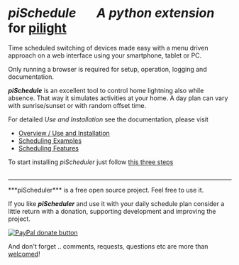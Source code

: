 *piSchedule*   &nbsp;&nbsp;&nbsp;&nbsp;&nbsp; *A python extension* for __[pilight](http://www.pilight.org/)__ &nbsp;&nbsp;&nbsp;&nbsp;&nbsp;
==========
Time scheduled switching of devices made easy with a menu driven approach on a web interface using your smartphone, tablet or PC. 

Only running a browser is required for setup, operation, logging and documentation. 

***piSchedule*** is an excellent tool to control home lightning also while absence. That way it simulates activities at your home. A day plan can vary with sunrise/sunset or with random offset time.


For detailed *Use and Installation* see the documentation, please visit     

 * [Overview / Use and Installation](https://dl.dropboxusercontent.com/u/35444930/piScheduler/doc_0.3/piScheduleOverview.md.html)
 * [Scheduling Examples](https://dl.dropboxusercontent.com/u/35444930/piScheduler/doc_0.3/piScheduleExamples.md.html)
 * [Scheduling Features](https://dl.dropboxusercontent.com/u/35444930/piScheduler/doc_0.3/piScheduleFeatures.md.html)

To start installing *piScheduler* just follow [this three steps](https://dl.dropboxusercontent.com/u/35444930/piScheduler/doc_0.3/piScheduleOverview.md.html#installation)     
<br/>
<hr>
***piScheduler*** is a free open source project. Feel free to use it.  

If you like ***piScheduler*** and use it with your daily schedule plan consider a little return with a donation, supporting development and improving the project.


[![PayPal donate button](https://www.paypalobjects.com/en_US/i/btn/btn_donate_LG.gif)](https://www.paypal.com/cgi-bin/webscr?cmd=_s-xclick&hosted_button_id=N3HLSJP5CVLSS "Thank you for donating to piScheduler using Paypal")


And don't forget .. comments, requests, questions etc are more than [welcomed](https://github.com/neandr/piScheduler/labels)!

